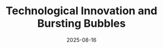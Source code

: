 ---
title: "Technological Innovation and Bursting Bubbles"
collection: publications
link: https://arxiv.org/abs/2501.08215
date: 2025-08-16
coauthor: "Tomohiro Hirano and Keiichi Kishi"
---